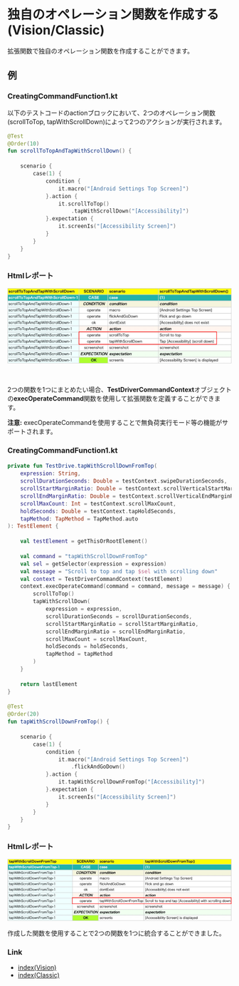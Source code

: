 # 独自のオペレーション関数を作成する (Vision/Classic)

拡張関数で独自のオペレーション関数を作成することができます。

## 例

### CreatingCommandFunction1.kt

以下のテストコードのactionブロックにおいて、2つのオペレーション関数(scrollToTop, tapWithScrollDown)によって2つのアクションが実行されます。

```kotlin
@Test
@Order(10)
fun scrollToTopAndTapWithScrollDown() {

    scenario {
        case(1) {
            condition {
                it.macro("[Android Settings Top Screen]")
            }.action {
                it.scrollToTop()
                    .tapWithScrollDown("[Accessibility]")
            }.expectation {
                it.screenIs("[Accessibility Screen]")
            }
        }
    }
}
```

### Htmlレポート

![](_images/creating_your_own_operation_function_1.png)

<br>

2つの関数を1つにまとめたい場合、**TestDriverCommandContext**オブジェクトの**execOperateCommand**関数を使用して拡張関数を定義することができます。

**注意:** execOperateCommandを使用することで無負荷実行モード等の機能がサポートされます。

### CreatingCommandFunction1.kt

```kotlin
private fun TestDrive.tapWithScrollDownFromTop(
    expression: String,
    scrollDurationSeconds: Double = testContext.swipeDurationSeconds,
    scrollStartMarginRatio: Double = testContext.scrollVerticalStartMarginRatio,
    scrollEndMarginRatio: Double = testContext.scrollVerticalEndMarginRatio,
    scrollMaxCount: Int = testContext.scrollMaxCount,
    holdSeconds: Double = testContext.tapHoldSeconds,
    tapMethod: TapMethod = TapMethod.auto
): TestElement {

    val testElement = getThisOrRootElement()

    val command = "tapWithScrollDownFromTop"
    val sel = getSelector(expression = expression)
    val message = "Scroll to top and tap $sel with scrolling down"
    val context = TestDriverCommandContext(testElement)
    context.execOperateCommand(command = command, message = message) {
        scrollToTop()
        tapWithScrollDown(
            expression = expression,
            scrollDurationSeconds = scrollDurationSeconds,
            scrollStartMarginRatio = scrollStartMarginRatio,
            scrollEndMarginRatio = scrollEndMarginRatio,
            scrollMaxCount = scrollMaxCount,
            holdSeconds = holdSeconds,
            tapMethod = tapMethod
        )
    }

    return lastElement
}

@Test
@Order(20)
fun tapWithScrollDownFromTop() {

    scenario {
        case(1) {
            condition {
                it.macro("[Android Settings Top Screen]")
                    .flickAndGoDown()
            }.action {
                it.tapWithScrollDownFromTop("[Accessibility]")
            }.expectation {
                it.screenIs("[Accessibility Screen]")
            }
        }
    }
}
```

### Htmlレポート

![](_images/creating_your_own_operation_function_2.png)

作成した関数を使用することで2つの関数を1つに統合することができました。

### Link

- [index(Vision)](../../index_ja.md)
- [index(Classic)](../../classic/index_ja.md)
